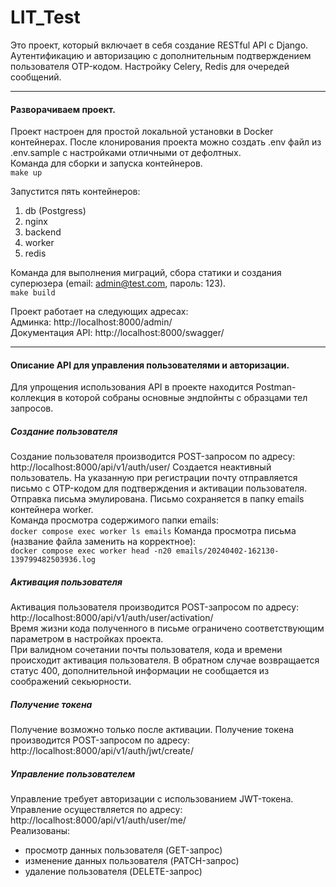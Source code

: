 # LIT_Test

Это проект, который включает в себя создание RESTful API с Django.  
Aутентификацию и авторизацию с дополнительным подтверждением пользователя OTP-кодом. Настройку Celery, Redis для очередей сообщений.

------------

#### Разворачиваем проект.
Проект настроен для простой локальной установки в Docker контейнерах.
После клонирования проекта можно создать .env файл из .env.sample с настройками отличными от дефолтных.  
Команда для сборки и запуска контейнеров.  
`make up`

Запустится пять контейнеров:
1. db (Postgress)
2. nginx
3. backend
4. worker
5. redis

Команда для выполнения миграций, сбора статики и создания суперюзера (email: admin@test.com, пароль: 123).  
`make build`

Проект работает на следующих адресах:  
Админка: http://localhost:8000/admin/  
Документация API: http://localhost:8000/swagger/

------------
#### Описание API для управления пользователями и авторизации.  
Для упрощения использования API в проекте находится Postman-коллекция в которой собраны основные эндпойнты с образцами тел запросов.
 
##### Создание пользователя
Создание пользователя производится POST-запросом по адресу:  
http://localhost:8000/api/v1/auth/user/
Создается неактивный пользователь. На указанную при регистрации почту отправляется письмо с OTP-кодом для подтверждения и активации пользователя.
Отправка письма эмулирована. Письмо сохраняется в папку emails контейнера worker.  
Команда просмотра содержимого папки emails:  
`docker compose exec worker ls emails`
Команда просмотра письма (название файла заменить на корректное):  
`docker compose exec worker head -n20 emails/20240402-162130-139799482503936.log`
 
##### Активация пользователя
Активация пользователя производится POST-запросом по адресу:  
http://localhost:8000/api/v1/auth/user/activation/  
Время жизни кода полученного в письме ограничено соответствующим параметром в настройках проекта.  
При валидном сочетании почты пользователя, кода и времени происходит активация пользователя. В обратном случае возвращается статус 400, дополнительной информации не сообщается из соображений секьюрности.
 
##### Получение токена
Получение возможно только после активации. Получение токена производится POST-запросом по адресу:  
http://localhost:8000/api/v1/auth/jwt/create/
 
##### Управление пользователем
Управление требует авторизации с использованием JWT-токена. Управление осуществляется по адресу:  
http://localhost:8000/api/v1/auth/user/me/  
Реализованы:
- просмотр данных пользователя (GET-запрос)
- изменение данных пользователя (PATCH-запрос)
- удаление пользователя (DELETE-запрос)
